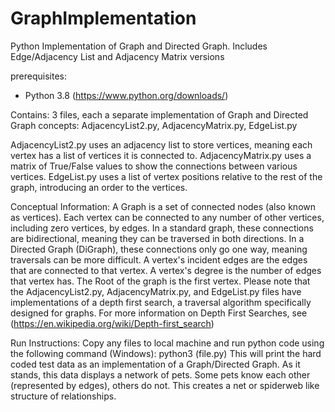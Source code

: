 # GraphImplementation
Python Implementation of Graph and Directed Graph. Includes Edge/Adjacency List and Adjacency Matrix versions

prerequisites:
* Python 3.8 (https://www.python.org/downloads/)

Contains:
3 files, each a separate implementation of Graph and Directed Graph concepts: AdjacencyList2.py, AdjacencyMatrix.py, EdgeList.py

AdjacencyList2.py uses an adjacency list to store vertices, meaning each vertex has a list of vertices it is connected to.
AdjacencyMatrix.py uses a matrix of True/False values to show the connections between various vertices.
EdgeList.py uses a list of vertex positions relative to the rest of the graph, introducing an order to the vertices. 

Conceptual Information:
A Graph is a set of connected nodes (also known as vertices). Each vertex can be connected to any number of other vertices, including zero vertices, by edges. 
In a standard graph, these connections are bidirectional, meaning they can be traversed in both directions. In a Directed Graph (DiGraph), these connections only go 
one way, meaning traversals can be more difficult. A vertex's incident edges are the edges that are connected to that vertex. A vertex's degree is the number of edges that vertex has. The Root of the graph is the 
first vertex. Please note that the AdjacencyList2.py, AdjacencyMatrix.py, and EdgeList.py files have implementations of a depth first search, a traversal algorithm 
specifically designed for graphs. For more information on Depth First Searches, see (https://en.wikipedia.org/wiki/Depth-first_search)

Run Instructions:
Copy any files to local machine and run python code using the following command (Windows):
python3 (file.py)
This will print the hard coded test data as an implementation of a Graph/Directed Graph. As it stands, this data displays a network of pets. Some pets know each 
other (represented by edges), others do not. This creates a net or spiderweb like structure of relationships.
